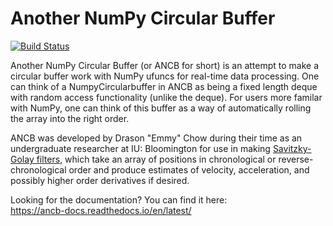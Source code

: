 # Another NumPy Circular Buffer

[![Build Status](https://travis-ci.com/EmDash00/ANCB.svg?branch=master)](https://travis-ci.com/EmDash00/ANCB)

Another NumPy Circular Buffer (or ANCB for short) is an attempt to make a circular buffer work with NumPy ufuncs for
real-time data processing. One can think of a NumpyCircularbuffer in ANCB as being a fixed length deque with random access
functionality (unlike the deque). For users more familar with NumPy, one can think of this buffer as a way of automatically
rolling the array into the right order.

ANCB was developed by Drason "Emmy" Chow during their time as an undergraduate researcher at IU: Bloomington for use in 
making [Savitzky-Golay filters](https://en.wikipedia.org/wiki/Savitzky%E2%80%93Golay_filter), which take an array of positions in chronological or reverse-chronological order and produce
estimates of velocity, acceleration, and possibly higher order derivatives if desired.

Looking for the documentation? You can find it here:  
https://ancb-docs.readthedocs.io/en/latest/
